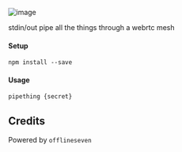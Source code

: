 ![image](https://user-images.githubusercontent.com/1423657/99736786-433f1c00-2ac7-11eb-8a50-a13797fdfa99.png)

stdin/out pipe all the things through a webrtc mesh

#### Setup
```
npm install --save 
```

#### Usage
```
pipething {secret}
```

## Credits
Powered by `offlineseven`
